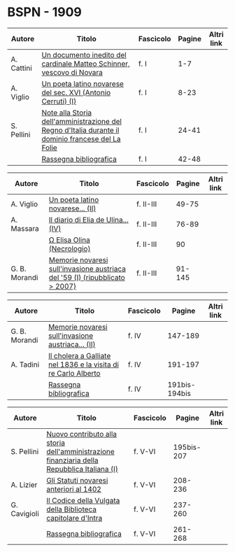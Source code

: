 # BSPN - 1909

| Autore     | Titolo                                                                                                                                                 | Fascicolo | Pagine | Altri link |
|------------|--------------------------------------------------------------------------------------------------------------------------------------------------------|-----------|--------|------------|
| A. Cattini | [Un documento inedito del cardinale Matteo Schinner, vescovo di Novara](https://en.calameo.com/read/0072607354e59d528fb64)                             | f. I      | 1-7    |            |
| A. Viglio  | [Un poeta latino novarese del sec. XVI (Antonio Cerruti) (I)](https://en.calameo.com/read/0072607354e59d528fb64)                                       | f. I      | 8-23   |            |
| S. Pellini | [Note alla Storia dell'amministrazione del Regno d'Italia durante il dominio francese del La Folie](https://en.calameo.com/read/0072607354e59d528fb64) | f. I      | 24-41  |            |
|            | [Rassegna bibliografica](https://en.calameo.com/read/0072607354e59d528fb64)                                                                            | f. I      | 42-48  |            |

| Autore        | Titolo                                                                                                                           | Fascicolo | Pagine | Altri link |
|---------------|----------------------------------------------------------------------------------------------------------------------------------|-----------|--------|------------|
| A. Viglio     | [Un poeta latino novarese... (II)](https://en.calameo.com/read/007260735ccc09f967686)                                            | f. II-III | 49-75  |            |
| A. Massara    | [Il diario di Elia de Ulina... (IV)](https://en.calameo.com/read/007260735ccc09f967686)                                          | f. II-III | 76-89  |            |
|               | [Ω Elisa Olina (Necrologio)](https://en.calameo.com/read/007260735ccc09f967686)                                                  | f. II-III | 90     |            |
| G. B. Morandi | [Memorie novaresi sull'invasione austriaca del '59 (I) (ripubblicato > 2007)](https://en.calameo.com/read/007260735ccc09f967686) | f. II-III | 91-145 |            |

| Autore        | Titolo                                                                                                              | Fascicolo | Pagine        | Altri link |
|---------------|---------------------------------------------------------------------------------------------------------------------|-----------|---------------|------------|
| G. B. Morandi | [Memorie novaresi sull'invasione austriaca... (II)](https://en.calameo.com/read/007260735fdf2fea3e389)              | f. IV     | 147-189       |            |
| A. Tadini     | [Il cholera a Galliate nel 1836 e la visita di re Carlo Alberto](https://en.calameo.com/read/007260735fdf2fea3e389) | f. IV     | 191-197       |            |
|               | [Rassegna bibliografica](https://en.calameo.com/read/007260735fdf2fea3e389)                                         | f. IV     | 191bis-194bis |            |

| Autore       | Titolo                                                                                                                                           | Fascicolo | Pagine     | Altri link |
|--------------|--------------------------------------------------------------------------------------------------------------------------------------------------|-----------|------------|------------|
| S. Pellini   | [Nuovo contributo alla storia dell'amministrazione finanziaria della Repubblica Italiana (I)](https://en.calameo.com/read/0072607351565173b9750) | f. V-VI   | 195bis-207 |            |
| A. Lizier    | [Gli Statuti novaresi anteriori al 1402](https://en.calameo.com/read/0072607351565173b9750)                                                      | f. V-VI   | 208-236    |            |
| G. Cavigioli | [Il Codice della Vulgata della Biblioteca capitolare d'Intra](https://en.calameo.com/read/0072607351565173b9750)                                 | f. V-VI   | 237-260    |            |
|              | [Rassegna bibliografica](https://en.calameo.com/read/0072607351565173b9750)                                                                      | f. V-VI   | 261-268    |            |
